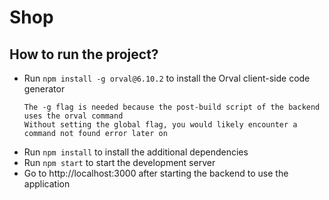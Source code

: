 # Shop

## How to run the project?

- Run `npm install -g orval@6.10.2` to install the Orval client-side code generator
  ```
  The -g flag is needed because the post-build script of the backend uses the orval command
  Without setting the global flag, you would likely encounter a command not found error later on
  ```
- Run `npm install` to install the additional dependencies
- Run `npm start` to start the development server
- Go to http://localhost:3000 after starting the backend to use the application

